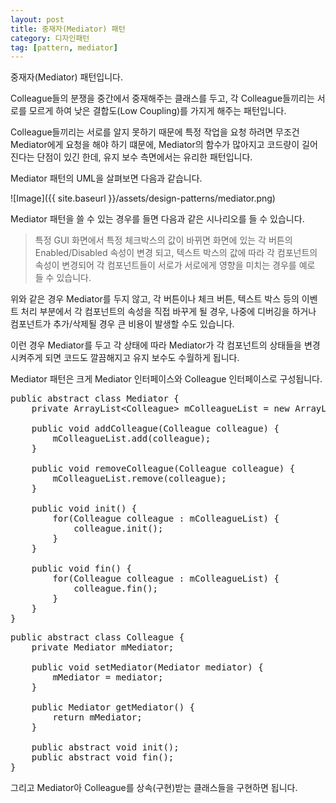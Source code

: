 ```yaml
---
layout: post
title: 중재자(Mediator) 패턴
category: 디자인패턴
tag: [pattern, mediator]
---
```


중재자(Mediator) 패턴입니다.  

Colleague들의 분쟁을 중간에서 중재해주는 클래스를 두고, 
각 Colleague들끼리는 서로를 모르게 하여 낮은 결합도(Low Coupling)를 가지게 해주는
패턴입니다. 

Colleague들끼리는 서로를 알지 못하기 때문에 특정 작업을 요청 하려면 무조건
Mediator에게 요청을 해야 하기 떄문에, Mediator의 함수가 많아지고 코드량이 
길어진다는 단점이 있긴 한데, 유지 보수 측면에서는 유리한 패턴입니다.

Mediator 패턴의 UML을 살펴보면 다음과 같습니다.

![Image]({{ site.baseurl }}/assets/design-patterns/mediator.png) 

Mediator 패턴을 쓸 수 있는 경우를 들면 다음과 같은 시나리오를 들 수 있습니다.

> 특정 GUI 화면에서 특정 체크박스의 값이 바뀌면 화면에 있는 각 버튼의 Enabled/Disabled 속성이
변경 되고, 텍스트 박스의 값에 따라 각 컴포넌트의 속성이 변경되어 각 컴포넌트들이 서로가 서로에게 영향을 미치는 경우를 예로 들 수 있습니다.

위와 같은 경우 Mediator를 두지 않고, 각 버튼이나 체크 버튼, 텍스트 박스 등의 이벤트 처리 부분에서
각 컴포넌트의 속성을 직접 바꾸게 될 경우, 나중에 디버깅을 하거나 컴포넌트가 추가/삭제될 경우 
큰 비용이 발생할 수도 있습니다. 

이런 경우 Mediator를 두고 각 상태에 따라 Mediator가 각 컴포넌트의 상태들을 변경시켜주게 되면 
코드도 깔끔해지고 유지 보수도 수월하게 됩니다.


Mediator 패턴은 크게 Mediator 인터페이스와 Colleague 인터페이스로 구성됩니다.
<pre class="prettyprint lang-java">
public abstract class Mediator {
	private ArrayList&lt;Colleague&gt; mColleagueList = new ArrayList&lt;Colleague&gt;();
	
	public void addColleague(Colleague colleague) {
		mColleagueList.add(colleague);
	}
	
	public void removeColleague(Colleague colleague) {
		mColleagueList.remove(colleague);
	}
	
	public void init() {
		for(Colleague colleague : mColleagueList) {
			colleague.init();
		}
	}
	
	public void fin() {
		for(Colleague colleague : mColleagueList) {
			colleague.fin();
		}
	}
}
</pre>

<pre class="prettyprint lang-java">
public abstract class Colleague {
	private Mediator mMediator;
	
	public void setMediator(Mediator mediator) {
		mMediator = mediator;
	}
	
	public Mediator getMediator() {
		return mMediator;
	}
	
	public abstract void init();
	public abstract void fin();
}
</pre>

그리고 Mediator아 Colleague를 상속(구현)받는 클래스들을 구현하면 됩니다.